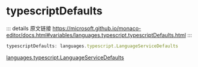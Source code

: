 # typescriptDefaults
        
::: details 原文链接
https://microsoft.github.io/monaco-editor/docs.html#variables/languages.typescript.typescriptDefaults.html
:::

```ts
typescriptDefaults: languages.typescript.LanguageServiceDefaults
```

[languages.typescript.LanguageServiceDefaults](/api/languages/typescript/LanguageServiceDefaults.md)